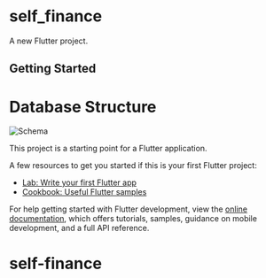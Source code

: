 # self_finance

A new Flutter project.

## Getting Started

# Database Structure 

![Schema](https://github.com/dumbun/self-finance/assets/113350510/af4f60ae-9b55-434b-81c8-66cf0c17cc6a)




This project is a starting point for a Flutter application.

A few resources to get you started if this is your first Flutter project:

- [Lab: Write your first Flutter app](https://docs.flutter.dev/get-started/codelab)
- [Cookbook: Useful Flutter samples](https://docs.flutter.dev/cookbook)

For help getting started with Flutter development, view the
[online documentation](https://docs.flutter.dev/), which offers tutorials,
samples, guidance on mobile development, and a full API reference.
# self-finance


